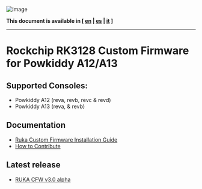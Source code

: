 ![image](https://user-images.githubusercontent.com/67930710/117461690-22bc2e80-af4e-11eb-8ac5-240f600ebe39.png)

**This document is available in [ [en](README.md) | [es](doc/readme_es.md) | [it](doc/readme_it.md) ]**

---

# Rockchip RK3128 Custom Firmware for Powkiddy A12/A13

## Supported Consoles:

* Powkiddy A12 (reva, revb, revc & revd)
* Powkiddy A13 (reva, & revb)

## Documentation

* [Ruka Custom Firmware Installation Guide](doc/install.md)
* [How to Contribute](CONTRIBUTING.md)

## Latest release

* [RUKA CFW v3.0 alpha](https://github.com/Ruka-CFW/rk3128-cfw/releases/tag/v3.0_alpha_1)

